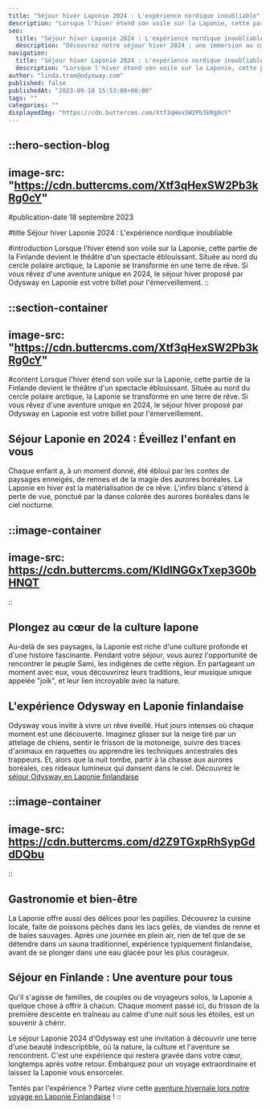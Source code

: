 ```yaml
---
title: "Séjour hiver Laponie 2024 : L'expérience nordique inoubliable"
description: "Lorsque l'hiver étend son voile sur la Laponie, cette partie de la Finlande devient le théâtre d'un spectacle éblouissant. Située au nord du cercle polaire arctique, la Laponie se transforme en une terre de rêve. Si vous rêvez d'une aventure unique en 2024, le séjour hiver proposé par Odysway en ..."
seo:
  title: "Séjour hiver Laponie 2024 : L'expérience nordique inoubliable"
  description: "Découvrez notre séjour hiver 2024 : une immersion au cœur de paysages enneigés de Laponie. Vivez votre rêve d'enfance avec une aventure unique en Finlande !"
navigation:
  title: "Séjour hiver Laponie 2024 : L'expérience nordique inoubliable"
  description: "Lorsque l'hiver étend son voile sur la Laponie, cette partie de la Finlande devient le théâtre d'un spectacle éblouissant. Située au nord du cercle polaire arctique, la Laponie se transforme en une terre de rêve. Si vous rêvez d'une aventure unique en 2024, le séjour hiver proposé par Odysway en ..."
author: "linda.tran@odysway.com"
published: false
publishedAt: "2023-09-18 15:53:00+00:00"
tags: ""
categories: ""
displayedImg: "https://cdn.buttercms.com/Xtf3qHexSW2Pb3kRg0cY"
---
```


::hero-section-blog
---
image-src: "https://cdn.buttercms.com/Xtf3qHexSW2Pb3kRg0cY"
---
#publication-date
18 septembre 2023

#title
Séjour hiver Laponie 2024 : L'expérience nordique inoubliable

#introduction
Lorsque l'hiver étend son voile sur la Laponie, cette partie de la Finlande devient le théâtre d'un spectacle éblouissant. Située au nord du cercle polaire arctique, la Laponie se transforme en une terre de rêve. Si vous rêvez d'une aventure unique en 2024, le séjour hiver proposé par Odysway en Laponie est votre billet pour l'émerveillement.
::

::section-container
---
image-src: "https://cdn.buttercms.com/Xtf3qHexSW2Pb3kRg0cY"
---
#content
Lorsque l'hiver étend son voile sur la Laponie, cette partie de la Finlande devient le théâtre d'un spectacle éblouissant. Située au nord du cercle polaire arctique, la Laponie se transforme en une terre de rêve. Si vous rêvez d'une aventure unique en 2024, le séjour hiver proposé par Odysway en Laponie est votre billet pour l'émerveillement.

## **Séjour Laponie en 2024 : Éveillez l'enfant en vous**

Chaque enfant a, à un moment donné, été ébloui par les contes de paysages enneigés, de rennes et de la magie des aurores boréales. La Laponie en hiver est la matérialisation de ce rêve. L'infini blanc s'étend à perte de vue, ponctué par la danse colorée des aurores boréales dans le ciel nocturne.

::image-container
---
image-src: https://cdn.buttercms.com/KldlNGGxTxep3G0bHNQT
---
::

## **Plongez au cœur de la culture lapone**

Au-delà de ses paysages, la Laponie est riche d'une culture profonde et d'une histoire fascinante. Pendant votre séjour, vous aurez l'opportunité de rencontrer le peuple Sami, les indigènes de cette région. En partageant un moment avec eux, vous découvrirez leurs traditions, leur musique unique appelée "joik", et leur lien incroyable avec la nature.

## **L'expérience Odysway en Laponie finlandaise**

Odysway vous invite à vivre un rêve éveillé. Huit jours intenses où chaque moment est une découverte. Imaginez glisser sur la neige tiré par un attelage de chiens, sentir le frisson de la motoneige, suivre des traces d'animaux en raquettes ou apprendre les techniques ancestrales des trappeurs. Et, alors que la nuit tombe, partir à la chasse aux aurores boréales, ces rideaux lumineux qui dansent dans le ciel. Découvrez le [séjour Odysway en Laponie finlandaise](https://odysway.com/voyages/voyage-hiver-laponie-finlande)

::image-container
---
image-src: https://cdn.buttercms.com/d2Z9TGxpRhSypGddDQbu
---
::

## **Gastronomie et bien-être**

La Laponie offre aussi des délices pour les papilles. Découvrez la cuisine locale, faite de poissons pêchés dans les lacs gelés, de viandes de renne et de baies sauvages. Après une journée en plein air, rien de tel que de se détendre dans un sauna traditionnel, expérience typiquement finlandaise, avant de se plonger dans une eau glacée pour les plus courageux.

## **Séjour en Finlande : Une aventure pour tous**

Qu'il s'agisse de familles, de couples ou de voyageurs solos, la Laponie a quelque chose à offrir à chacun. Chaque moment passé ici, du frisson de la première descente en traîneau au calme d'une nuit sous les étoiles, est un souvenir à chérir.

Le séjour Laponie 2024 d'Odysway est une invitation à découvrir une terre d'une beauté indescriptible, où la nature, la culture et l'aventure se rencontrent. C'est une expérience qui restera gravée dans votre cœur, longtemps après votre retour. Embarquez pour un voyage extraordinaire et laissez la Laponie vous ensorceler.

Tentés par l'expérience ? Partez vivre cette [aventure hivernale lors notre voyage en Laponie Finlandaise](https://odysway.com/voyages/voyage-hiver-laponie-finlande?utm_source=Blog&utm_medium=SEO&utm_campaign=Article_Top10_Voyage_Hiver) !
::
